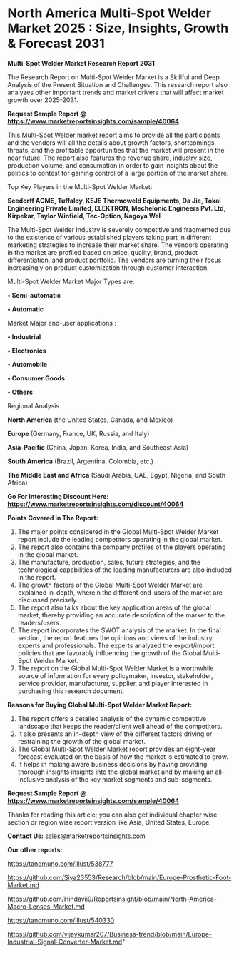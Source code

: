 # North America Multi-Spot Welder Market 2025 : Size, Insights, Growth & Forecast 2031

<strong>Multi-Spot Welder Market Research Report 2031</strong>

The Research Report on Multi-Spot Welder Market is a Skillful and Deep Analysis of the Present Situation and Challenges. This research report also analyzes other important trends and market drivers that will affect market growth over 2025-2031.

<strong>Request Sample Report @ <a href=https://www.marketreportsinsights.com/sample/40064>https://www.marketreportsinsights.com/sample/40064</a></strong>

This Multi-Spot Welder market report aims to provide all the participants and the vendors will all the details about growth factors, shortcomings, threats, and the profitable opportunities that the market will present in the near future. The report also features the revenue share, industry size, production volume, and consumption in order to gain insights about the politics to contest for gaining control of a large portion of the market share.

Top Key Players in the Multi-Spot Welder Market:

<strong>Seedorff ACME, Tuffaloy, KEJE Thermoweld Equipments, Da Jie, Tokai Engineering Private Limited, ELEKTRON, Mechelonic Engineers Pvt. Ltd, Kirpekar, Taylor Winfield, Tec-Option, Nagoya Wel</strong>

The Multi-Spot Welder Industry is severely competitive and fragmented due to the existence of various established players taking part in different marketing strategies to increase their market share. The vendors operating in the market are profiled based on price, quality, brand, product differentiation, and product portfolio. The vendors are turning their focus increasingly on product customization through customer interaction.

Multi-Spot Welder Market Major Types are:

<strong>•  Semi-automatic

•  Automatic</strong>

Market Major end-user applications :

<strong>•  Industrial

•  Electronics

•  Automobile

•  Consumer Goods

•  Others</strong>

Regional Analysis

</u><strong><b>North America</b></strong> (the United States, Canada, and Mexico)

<strong><b>Europe </b></strong>(Germany, France, UK, Russia, and Italy)

<strong><b>Asia-Pacific</b></strong> (China, Japan, Korea, India, and Southeast Asia)

<strong><b>South America</b></strong> (Brazil, Argentina, Colombia, etc.)

<strong><b>The Middle East and Africa</b></strong> (Saudi Arabia, UAE, Egypt, Nigeria, and South Africa)

<strong>Go For Interesting Discount Here: <a href=https://www.marketreportsinsights.com/discount/40064>https://www.marketreportsinsights.com/discount/40064</a></strong>

<strong>Points Covered in The Report:</strong>
<ol>
  <li>The major points considered in the Global Multi-Spot Welder Market report include the leading competitors operating in the global market.</li>
  <li>The report also contains the company profiles of the players operating in the global market.</li>
  <li>The manufacture, production, sales, future strategies, and the technological capabilities of the leading manufacturers are also included in the report.</li>
  <li>The growth factors of the Global Multi-Spot Welder Market are explained in-depth, wherein the different end-users of the market are discussed precisely.</li>
  <li>The report also talks about the key application areas of the global market, thereby providing an accurate description of the market to the readers/users.</li>
  <li>The report incorporates the SWOT analysis of the market. In the final section, the report features the opinions and views of the industry experts and professionals. The experts analyzed the export/import policies that are favorably influencing the growth of the Global Multi-Spot Welder Market.</li>
  <li>The report on the Global Multi-Spot Welder Market is a worthwhile source of information for every policymaker, investor, stakeholder, service provider, manufacturer, supplier, and player interested in purchasing this research document.</li>
</ol>
<strong>Reasons for Buying Global Multi-Spot Welder Market Report:</strong>

<ol>
  <li>The report offers a detailed analysis of the dynamic competitive landscape that keeps the reader/client well ahead of the competitors.</li>
  <li>It also presents an in-depth view of the different factors driving or restraining the growth of the global market.</li>
  <li>The Global Multi-Spot Welder Market report provides an eight-year forecast evaluated on the basis of how the market is estimated to grow.</li>
  <li>It helps in making aware business decisions by having providing thorough insights insights into the global market and by making an all-inclusive analysis of the key market segments and sub-segments.</li>
</ol>
<strong>Request Sample Report @ <a href=https://www.marketreportsinsights.com/sample/40064>https://www.marketreportsinsights.com/sample/40064</a></strong>


Thanks for reading this article; you can also get individual chapter wise section or region wise report version like Asia, United States, Europe.

<strong>Contact Us:</strong>
sales@marketreportsinsights.com

<strong>Our other reports:</strong>

<a href=https://tanomuno.com/illust/538777>https://tanomuno.com/illust/538777</a>

<a href=https://github.com/Siya23553/Research/blob/main/Europe-Prosthetic-Foot-Market.md>https://github.com/Siya23553/Research/blob/main/Europe-Prosthetic-Foot-Market.md</a>

<a href=https://github.com/Hindavii9/Reportsinsight/blob/main/North-America-Macro-Lenses-Market.md>https://github.com/Hindavii9/Reportsinsight/blob/main/North-America-Macro-Lenses-Market.md</a>

<a href=https://tanomuno.com/illust/540330>https://tanomuno.com/illust/540330</a>

<a href=https://github.com/vijaykumar207/Business-trend/blob/main/Europe-Industrial-Signal-Converter-Market.md>https://github.com/vijaykumar207/Business-trend/blob/main/Europe-Industrial-Signal-Converter-Market.md</a>"

